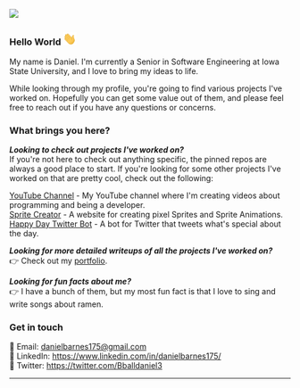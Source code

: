 ![](https://i.imgur.com/PtNYa9a.png)

### Hello World <img src="https://github.com/ABSphreak/ABSphreak/blob/master/gifs/Hi.gif" width="24px"></h2>

My name is Daniel. I'm currently a Senior in Software Engineering at Iowa State University, and I love to bring my ideas to life. 

While looking through my profile, you're going to find various projects I've worked on. Hopefully you can get some value out of them, and please feel free to reach out if you have any questions or concerns.

### What brings you here?

***Looking to check out projects I've worked on?***  
If you're not here to check out anything specific, the pinned repos are always a good place to start. If you're looking for some other projects I've worked on that are pretty cool, check out the following:

[YouTube Channel](https://www.youtube.com/channel/UCFhcd2AR1Goxw0UzQ8_n1pQ) - My YouTube channel where I'm creating videos about programming and being a developer.  
[Sprite Creator](https://github.com/TomTheTornado/SpriteMaker) - A website for creating pixel Sprites and Sprite Animations.  
[Happy Day Twitter Bot](https://github.com/danielbarnes175/happydaytwitterbot) - A bot for Twitter that tweets what's special about the day.  

***Looking for more detailed writeups of all the projects I've worked on?***  
:point_right: Check out my [portfolio](https://danielbarnes175.github.io/portfolio/).

***Looking for fun facts about me?***  
:point_right: I have a bunch of them, but my most fun fact is that I love to sing and write songs about ramen.

### Get in touch

:turtle: Email: danielbarnes175@gmail.com  
:penguin: LinkedIn: https://www.linkedin.com/in/danielbarnes175/  
:rabbit2: Twitter: https://twitter.com/Bballdaniel3  

---
